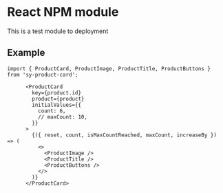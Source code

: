# React NPM module

This is a test module to deployment

## Example

```
import { ProductCard, ProductImage, ProductTitle, ProductButtons } from 'sy-product-card';
```

```
      <ProductCard
        key={product.id}
        product={product}
        initialValues={{
          count: 6,
          // maxCount: 10,
        }}
      >
        {({ reset, count, isMaxCountReached, maxCount, increaseBy }) => (
          <>
            <ProductImage />
            <ProductTitle />
            <ProductButtons />
          </>
        )}
      </ProductCard>
```
